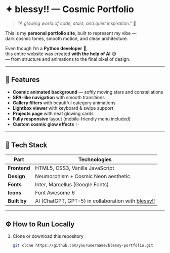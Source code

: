 # ✦ blessy!! — Cosmic Portfolio

> _"A glowing world of code, stars, and quiet inspiration."_ 🌠  

This is my **personal portfolio site**, built to represent my vibe —  
dark cosmic tones, smooth motion, and clean architecture.  

Even though I’m a **Python developer** 🐍,  
this entire website was created **with the help of AI** 😅  
— from structure and animations to the final pixel of design.

---

## 💙 Features
- **Cosmic animated background** — softly moving stars and constellations  
- **SPA-like navigation** with smooth transitions  
- **Gallery filters** with beautiful category animations  
- **Lightbox viewer** with keyboard & swipe support  
- **Projects page** with neat glowing cards  
- **Fully responsive** layout (mobile-friendly menu included)  
- **Custom cosmic glow effects** ✨

---

## 🧠 Tech Stack
| Part | Technologies |
|------|---------------|
| **Frontend** | HTML5, CSS3, Vanilla JavaScript |
| **Design** | Neumorphism + Cosmic Neon aesthetic |
| **Fonts** | Inter, Marcellus (Google Fonts) |
| **Icons** | Font Awesome 6 |
| **Built by** | AI (ChatGPT, GPT-5) in collaboration with [blessy!!](#) |

---

## ⚙️ How to Run Locally
1. Clone or download this repository  
   ```bash
   git clone https://github.com/yourusername/blessy-portfolio.git
